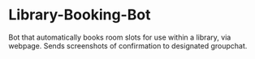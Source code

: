 # Library-Booking-Bot
Bot that automatically books room slots for use within a library, via webpage. Sends screenshots of confirmation to designated groupchat.
